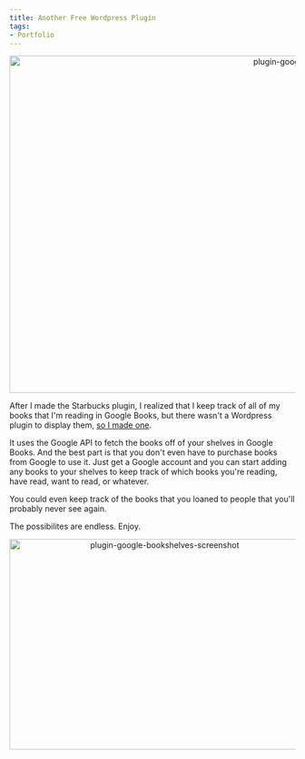 ```yaml
---
title: Another Free Wordpress Plugin
tags:
- Portfolio
---
```


<p style="text-align: center;"><a href="http://www.adamwadeharris.com/assets/uploads/2013/02/plugin-google-bookshelves.png"><img class="aligncenter size-full wp-image-241" alt="plugin-google-bookshelves" src="{{site.url}}/assets/uploads/2013/02/plugin-google-bookshelves.png" width="1026" height="593" /></a></p>
<p style="text-align: left;">After I made the Starbucks plugin, I realized that I keep track of all of my books that I'm reading in Google Books, but there wasn't a Wordpress plugin to display them, <a href="http://wordpress.org/extend/plugins/google-bookshelves/" target="_blank">so I made one</a>.</p>
<p style="text-align: left;">It uses the Google API to fetch the books off of your shelves in Google Books. And the best part is that you don't even have to purchase books from Google to use it. Just get a Google account and you can start adding any books to your shelves to keep track of which books you're reading, have read, want to read, or whatever.</p>
<p style="text-align: left;">You could even keep track of the books that you loaned to people that you'll probably never see again.</p>
<p style="text-align: left;">The possibilites are endless. Enjoy.</p>
<p style="text-align: center;"><a href="http://www.adamwadeharris.com/assets/uploads/2013/02/plugin-google-bookshelves-screenshot.png"><img class="size-full wp-image-242 aligncenter" alt="plugin-google-bookshelves-screenshot" src="{{site.url}}/assets/uploads/2013/02/plugin-google-bookshelves-screenshot.png" width="531" height="370" /></a></p>
